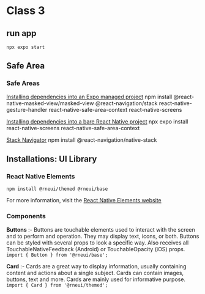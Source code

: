 # Class 3

## run app

`npx expo start`

## Safe Area

### Safe Areas

[Installing dependencies into an Expo managed project](https://reactnavigation.org/docs/5.x/getting-started/)
npm install @react-native-masked-view/masked-view @react-navigation/stack react-native-gesture-handler react-native-safe-area-context react-native-screens

[Installing dependencies into a bare React Native project](https://reactnavigation.org/docs/getting-started/)
npx expo install react-native-screens react-native-safe-area-context

[Stack Navigator](https://reactnavigation.org/docs/native-stack-navigator/)
npm install @react-navigation/native-stack

## Installations: UI Library

### React Native Elements

`npm install @rneui/themed @rneui/base`

For more information, visit the [React Native Elements website](https://reactnativeelements.com/)

### Components

**Buttons**
:-
Buttons are touchable elements used to interact with the screen and to perform and operation. They may display text, icons, or both. Buttons can be styled with several props to look a specific way. Also receives all TouchableNativeFeedback (Android) or TouchableOpacity (iOS) props.
`import { Button } from '@rneui/base';`

**Card**
:-
Cards are a great way to display information, usually containing content and actions about a single subject. Cards can contain images, buttons, text and more. Cards are mainly used for informative purpose.
`import { Card } from '@rneui/themed';`
